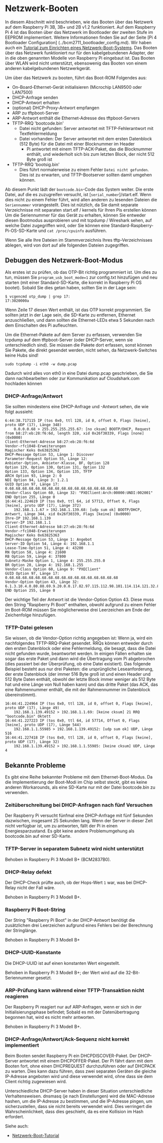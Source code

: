 # Netzwerk-Booten

In diesem Abschnitt wird beschrieben, wie das Booten über das Netzwerk auf dem Raspberry Pi 3B, 3B+ und 2B v1.2 funktioniert. Auf dem Raspberry Pi 4 ist das Booten über das Netzwerk im Bootloader der zweiten Stufe im EEPROM implementiert. Weitere Informationen finden Sie auf der Seite [Pi 4 Bootloader Configuration] (../bcm2711_bootloader_config.md).
Wir haben auch ein [Tutorial zum Einrichten eines Netzwerk-Boot-Systems](net_tutorial.md). Das Booten über das Netzwerk funktioniert nur für den kabelgebundenen Adapter, der in die oben genannten Modelle von Raspberry Pi eingebaut ist. Das Booten über WLAN wird nicht unterstützt, ebensowenig das Booten von einem anderen kabelgebundenen Netzwerkgerät.

Um über das Netzwerk zu booten, führt das Boot-ROM Folgendes aus:

* On-Board-Ethernet-Gerät initialisieren (Microchip LAN9500 ​​oder LAN7500)
* DHCP-Anfrage senden
* DHCP-Antwort erhalten
* (optional) DHCP-Proxy-Antwort empfangen
* ARP zu tftpboot-Server
* ARP-Antwort enthält die Ethernet-Adresse des tftpboot-Servers
* TFTP-RRQ 'bootcode.bin'
    * Datei nicht gefunden: Server antwortet mit TFTP-Fehlerantwort mit Textfehlermeldung
    * Datei vorhanden: Der Server antwortet mit dem ersten Datenblock (512 Byte) für die Datei mit einer Blocknummer im Header
        * Pi antwortet mit einem TFTP-ACK-Paket, das die Blocknummer enthält, und wiederholt sich bis zum letzten Block, der nicht 512 Byte groß ist
* TFTP-RRQ 'bootsig.bin'
    * Dies führt normalerweise zu einem Fehler `Datei nicht gefunden`. Dies ist zu erwarten, und TFTP-Bootserver sollten damit umgehen können.

Ab diesem Punkt lädt der `bootcode.bin`-Code das System weiter. Die erste Datei, auf die es zuzugreifen versucht, ist [`serial_number`]/start.elf. Wenn dies nicht zu einem Fehler führt, wird allen anderen zu lesenden Dateien die `Seriennummer` vorangestellt. Dies ist nützlich, da Sie damit separate Verzeichnisse mit separaten start.elf / kernels für Ihren Pis erstellen können
Um die Seriennummer für das Gerät zu erhalten, können Sie entweder diesen Bootmodus ausprobieren und mit tcpdump / Wireshark sehen, auf welche Datei zugegriffen wird, oder Sie können eine Standard-Raspberry-Pi-OS-SD-Karte und `cat /proc/cpuinfo` ausführen.

Wenn Sie alle Ihre Dateien im Stammverzeichnis Ihres tftp-Verzeichnisses ablegen, wird von dort auf alle folgenden Dateien zugegriffen.

## Debuggen des Netzwerk-Boot-Modus

Als erstes ist zu prüfen, ob das OTP-Bit richtig programmiert ist. Um dies zu tun, müssen Sie `program_usb_boot_mode=1` zur config.txt hinzufügen und neu starten (mit einer Standard-SD-Karte, die korrekt in Raspberry Pi OS bootet). Sobald Sie dies getan haben, sollten Sie in der Lage sein:

```
$ vcgencmd otp_dump | grep 17:
17:3020000a
```

Wenn Zeile 17 diesen Wert enthält, ist das OTP korrekt programmiert. Sie sollten jetzt in der Lage sein, die SD-Karte zu entfernen, Ethernet anzuschließen,
und dann sollten die Ethernet-LEDs etwa 5 Sekunden nach dem Einschalten des Pi aufleuchten.

Um die Ethernet-Pakete auf dem Server zu erfassen, verwenden Sie tcpdump auf dem tftpboot-Server (oder DHCP-Server, wenn sie unterschiedlich sind). Sie müssen die Pakete dort erfassen, sonst können Sie Pakete, die direkt gesendet werden, nicht sehen, da Netzwerk-Switches keine Hubs sind!

```
sudo tcpdump -i eth0 -w dump.pcap
```

Dadurch wird alles von eth0 in eine Datei dump.pcap geschrieben, die Sie dann nachbearbeiten oder zur Kommunikation auf Cloudshark.com hochladen können

### DHCP-Anfrage/Antwort

Sie sollten mindestens eine DHCP-Anfrage und -Antwort sehen, die wie folgt aussieht:

```
6:44:38.717115 IP (tos 0x0, ttl 128, id 0, offset 0, Flags [keine], proto UDP (17), Länge 348)
    0.0.0.0.68 > 255.255.255.255.67: [no cksum] BOOTP/DHCP, Request from b8:27:eb:28:f6:6d, length 320, xid 0x26f30339, Flags [none] (0x0000)
Client-Ethernet-Adresse b8:27:eb:28:f6:6d
Vendor-rfc1048-Erweiterungen
Magischer Keks 0x63825363
DHCP-Message Option 53, Länge 1: Discover
Parameter-Request Option 55, Länge 12:
Anbieter-Option, Anbieter-Klasse, BF, Option 128
Option 129, Option 130, Option 131, Option 132
Option 133, Option 134, Option 135, TFTP
ARCH Option 93, Länge 2: 0
NDI Option 94, Länge 3: 1.2.1
GUID Option 97, Länge 17: 0.68.68.68.68.68.68.68.68.68.68.68.68.68.68.68.68.68
Vendor-Class Option 60, Länge 32: "PXEClient:Arch:00000:UNDI:002001"
END Option 255, Länge 0
16:44:41.224619 IP (tos 0x0, ttl 64, id 57713, Offset 0, Flags [keine], proto UDP (17), Länge 372)
    192.168.1.1.67 > 192.168.1.139.68: [udp sum ok] BOOTP/DHCP, Antwort, Länge 344, xid 0x26f30339, Flags [keine] (0x0000)
Ihre-IP 192.168.1.139
Server-IP 192.168.1.1
Client-Ethernet-Adresse b8:27:eb:28:f6:6d
Vendor-rfc1048-Erweiterungen
Magischer Keks 0x63825363
DHCP-Message Option 53, Länge 1: Angebot
Server-ID Option 54, Länge 4: 192.168.1.1
Lease-Time-Option 51, Länge 4: 43200
RN Option 58, Länge 4: 21600
RB Option 59, Länge 4: 37800
Subnetz-Maske Option 1, Länge 4: 255.255.255.0
BR Option 28, Länge 4: 192.168.1.255
Vendor-Class Option 60, Länge 9: "PXEClient"
GUID Option 97, Länge 17: 0.68.68.68.68.68.68.68.68.68.68.68.68.68.68.68.68.68
Vendor-Option Option 43, Länge 32: 6.1.3.10.4.0.80.88.69.9.20.0.0.17.82.97.115.112.98.101.114.114.121.32.80.105.32.66.111.111.116.255
END Option 255, Länge 0
```

Der wichtige Teil der Antwort ist die Vendor-Option Option 43. Diese muss den String "Raspberry Pi Boot" enthalten, obwohl aufgrund
zu einem Fehler im Boot-ROM müssen Sie möglicherweise drei Leerzeichen am Ende der Zeichenfolge hinzufügen.

### TFTP-Datei gelesen

Sie wissen, ob die Vendor-Option richtig angegeben ist: Wenn ja, wird ein nachfolgendes TFTP-RRQ-Paket gesendet. RRQs können entweder durch den ersten Datenblock oder eine Fehlermeldung, die besagt, dass die Datei nicht gefunden wurde, beantwortet werden. In einigen Fällen erhalten sie sogar das erste Paket und dann wird die Übertragung vom Pi abgebrochen (dies passiert bei der Überprüfung, ob eine Datei existiert). Das folgende Beispiel besteht aus nur drei Paketen: die ursprüngliche Leseanforderung, der erste Datenblock (der immer 516 Byte groß ist und einen Header und 512 Byte Daten enthält, obwohl der letzte Block immer weniger als 512 Byte hat und eine Länge von Null haben kann) und das dritte Paket (das ACK, das eine Rahmennummer enthält, die mit der Rahmennummer im Datenblock übereinstimmt).

```
16:44:41.224964 IP (tos 0x0, ttl 128, id 0, offset 0, Flags [keine], proto UDP (17), Länge 49)
    192.168.1.139.49152 > 192.168.1.1.69: [keine cksum] 21 RRQ "bootcode.bin" Oktett
16:44:41.227223 IP (tos 0x0, ttl 64, id 57714, Offset 0, Flags [keine], proto UDP (17), Länge 544)
    192.168.1.1.55985 > 192.168.1.139.49152: [udp sum ok] UDP, Länge 516
16:44:41.227418 IP (tos 0x0, ttl 128, id 0, offset 0, Flags [keine], proto UDP (17), Länge 32)
    192.168.1.139.49152 > 192.168.1.1.55985: [keine cksum] UDP, Länge 4
```

## Bekannte Probleme

Es gibt eine Reihe bekannter Probleme mit dem Ethernet-Boot-Modus. Da die Implementierung der Boot-Modi im Chip selbst steckt, gibt es keine anderen Workarounds, als eine SD-Karte nur mit der Datei bootcode.bin zu verwenden.

### Zeitüberschreitung bei DHCP-Anfragen nach fünf Versuchen

Der Raspberry Pi versucht fünfmal eine DHCP-Anfrage mit fünf Sekunden dazwischen, insgesamt 25 Sekunden lang. Wenn der Server in dieser Zeit nicht verfügbar ist, um zu antworten, fällt der Pi in einen Energiesparzustand. Es gibt keine andere Problemumgehung als bootcode.bin auf einer SD-Karte.

### TFTP-Server in separatem Subnetz wird nicht unterstützt

Behoben in Raspberry Pi 3 Modell B+ (BCM2837B0).

### DHCP-Relay defekt

Der DHCP-Check prüfte auch, ob der Hops-Wert `1` war, was bei DHCP-Relay nicht der Fall wäre.

Behoben in Raspberry Pi 3 Modell B+.

### Raspberry Pi Boot-String

Der String "Raspberry Pi Boot" in der DHCP-Antwort benötigt die zusätzlichen drei Leerzeichen aufgrund eines Fehlers bei der Berechnung der Stringlänge.

Behoben in Raspberry Pi 3 Modell B+

### DHCP-UUID-Konstante

Die DHCP-UUID ist auf einen konstanten Wert eingestellt.

Behoben in Raspberry Pi 3 Modell B+; der Wert wird auf die 32-Bit-Seriennummer gesetzt.

### ARP-Prüfung kann während einer TFTP-Transaktion nicht reagieren

Der Raspberry Pi reagiert nur auf ARP-Anfragen, wenn er sich in der Initialisierungsphase befindet; Sobald es mit der Datenübertragung begonnen hat, wird es nicht mehr antworten.

Behoben in Raspberry Pi 3 Modell B+.

### DHCP-Anfrage/Antwort/Ack-Sequenz nicht korrekt implementiert

Beim Booten sendet Raspberry Pi ein DHCPDISCOVER-Paket. Der DHCP-Server antwortet mit einem DHCPOFFER-Paket. Der Pi fährt dann mit dem Booten fort, ohne einen DHCPREQUEST durchzuführen oder auf DHCPACK zu warten. Dies kann dazu führen, dass zwei separaten Geräten die gleiche IP-Adresse angeboten wird und diese verwendet wird, ohne dass sie dem Client richtig zugewiesen wird.

Unterschiedliche DHCP-Server haben in dieser Situation unterschiedliche Verhaltensweisen. dnsmasq (je nach Einstellungen) wird die MAC-Adresse hashen, um die IP-Adresse zu bestimmen, und die IP-Adresse pingen, um sicherzustellen, dass sie nicht bereits verwendet wird. Dies verringert die Wahrscheinlichkeit, dass dies geschieht, da es eine Kollision im Hash erfordert.


Siehe auch:
* [Netzwerk-Boot-Tutorial](net_tutorial.md)